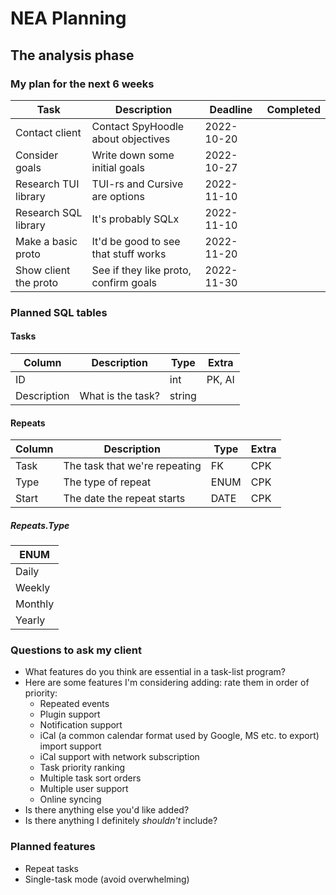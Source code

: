 # NEA Planning

## The analysis phase

### My plan for the next 6 weeks

<!-- spell-checker:words proto,SpyHoodle -->

| Task                  | Description                           | Deadline   | Completed |
| --------------------- | ------------------------------------- | ---------- | --------- |
| Contact client        | Contact SpyHoodle about objectives    | 2022-10-20 |           |
| Consider goals        | Write down some initial goals         | 2022-10-27 |           |
| Research TUI library  | TUI-rs and Cursive are options        | 2022-11-10 |           |
| Research SQL library  | It's probably SQLx                    | 2022-11-10 |           |
| Make a basic proto    | It'd be good to see that stuff works  | 2022-11-20 |           |
| Show client the proto | See if they like proto, confirm goals | 2022-11-30 |           |

### Planned SQL tables

#### Tasks

| Column      | Description       | Type   | Extra  |
| ----------- | ----------------- | ------ | ------ |
| ID          |                   | int    | PK, AI |
| Description | What is the task? | string |        |

#### Repeats

| Column | Description                   | Type | Extra |
| ------ | ----------------------------- | ---- | ----- |
| Task   | The task that we're repeating | FK   | CPK   |
| Type   | The type of repeat            | ENUM | CPK   |
| Start  | The date the repeat starts    | DATE | CPK   |

##### Repeats.Type

| ENUM    |
| ------- |
| Daily   |
| Weekly  |
| Monthly |
| Yearly  |

### Questions to ask my client

- What features do you think are essential in a task-list program?
- Here are some features I'm considering adding: rate them in order of priority:
  - Repeated events
  - Plugin support
  - Notification support
  - iCal (a common calendar format used by Google, MS etc. to export) import
    support
  - iCal support with network subscription
  - Task priority ranking
  - Multiple task sort orders
  - Multiple user support
  - Online syncing
- Is there anything else you'd like added?
- Is there anything I definitely *shouldn't* include?

### Planned features

- Repeat tasks
- Single-task mode (avoid overwhelming)


